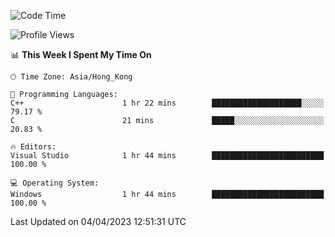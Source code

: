 <!--START_SECTION:waka-->
![Code Time](http://img.shields.io/badge/Code%20Time-41%20hrs%2026%20mins-blue)

![Profile Views](http://img.shields.io/badge/Profile%20Views-0-blue)

📊 **This Week I Spent My Time On** 

```text
🕑︎ Time Zone: Asia/Hong_Kong

💬 Programming Languages: 
C++                      1 hr 22 mins        ████████████████████░░░░░   79.17 % 
C                        21 mins             █████░░░░░░░░░░░░░░░░░░░░   20.83 % 

🔥 Editors: 
Visual Studio            1 hr 44 mins        █████████████████████████   100.00 % 

💻 Operating System: 
Windows                  1 hr 44 mins        █████████████████████████   100.00 % 
```


 Last Updated on 04/04/2023 12:51:31 UTC
<!--END_SECTION:waka-->
